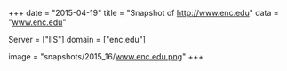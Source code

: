 
+++
date = "2015-04-19"
title = "Snapshot of http://www.enc.edu"
data = "www.enc.edu"

Server = ["IIS"]
domain = ["enc.edu"]

  image = "snapshots/2015_16/www.enc.edu.png"
+++
#
